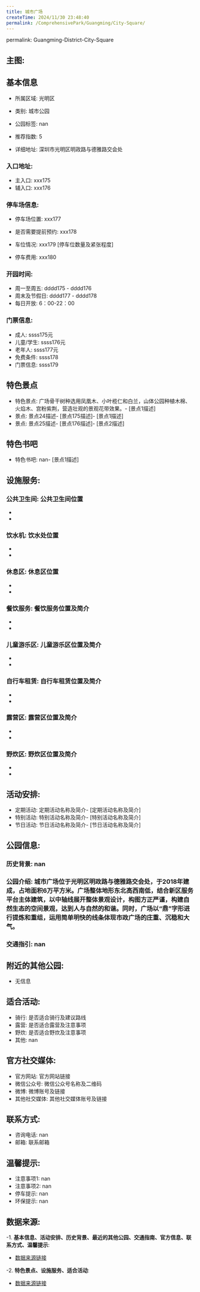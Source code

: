 ```yaml
---
title: 城市广场
createTime: 2024/11/30 23:48:40
permalink: /ComprehensivePark/Guangming/City-Square/
---
```

permalink: Guangming-District-City-Square
<!-- ## 游玩路径: -->

## 主图:
<ImageCard
image="https://cgj.sz.gov.cn/img/4/4006/4006107/10775582.jpg"
title= "城市广场"
description= "城市广场位于光明区明政路与德雅路交会处，于2018年建成，占地面积6万平方米。广场整体地形东北高西南低，结合新区服务平台主体建筑，以中轴线展开整体景观设计，构图"
date="2024/11/30"
href="/"
author="深圳公园"
/>

## 基本信息

- 所属区域: 光明区

- 类别: 城市公园

- 公园标签: nan

- 推荐指数: 5

- 详细地址: 深圳市光明区明政路与德雅路交会处

### 入口地址:
- 主入口: xxx175
- 辅入口: xxx176
### 停车场信息:
- 停车场位置: xxx177

- 是否需要提前预约: xxx178

- 车位情况: xxx179 [停车位数量及紧张程度]

- 停车费用: xxx180

### 开园时间:
- 周一至周五: dddd175 - dddd176
- 周末及节假日: dddd177 - dddd178
- 每日开放: 6：00-22：00

### 门票信息:
- 成人: ssss175元
- 儿童/学生: ssss176元
- 老年人: ssss177元
- 免费条件: ssss178
- 门票信息: ssss179
## 特色景点
- 特色景点: 广场骨干树种选用凤凰木、小叶榄仁和白兰，山体公园种植木棉、火焰木、宫粉紫荆，营造壮观的景观花带效果。- [景点1描述]
- 景点: 景点24描述- [景点175描述]- [景点1描述]
- 景点: 景点25描述- [景点176描述]- [景点2描述]
## 特色书吧
- 特色书吧: nan- [景点1描述]
## 设施服务:
### 公共卫生间: 公共卫生间位置
- 
- 
### 饮水机: 饮水处位置
- 
- 
### 休息区: 休息区位置
- 
- 
### 餐饮服务: 餐饮服务位置及简介
- 
- 
### 儿童游乐区: 儿童游乐区位置及简介
- 
- 
### 自行车租赁: 自行车租赁位置及简介
- 
- 
### 露营区: 露营区位置及简介
- 
- 
### 野炊区: 野炊区位置及简介

- 
- 
## 活动安排:
- 定期活动: 定期活动名称及简介- [定期活动名称及简介]
- 特别活动: 特别活动名称及简介- [特别活动名称及简介]
- 节日活动: 节日活动名称及简介- [节日活动名称及简介]
## 公园信息:
### 历史背景: nan
### 公园介绍: 城市广场位于光明区明政路与德雅路交会处，于2018年建成，占地面积6万平方米。广场整体地形东北高西南低，结合新区服务平台主体建筑，以中轴线展开整体景观设计，构图方正严谨，构建自然生态的空间景观，达到人与自然的和谐。同时，广场以“鼎”字形进行提炼和重组，运用简单明快的线条体现市政广场的庄重、沉稳和大气。
### 交通指引: nan

## 附近的其他公园:
- 无信息

## 适合活动:
- 骑行: 是否适合骑行及建议路线
- 露营: 是否适合露营及注意事项
- 野炊: 是否适合野炊及注意事项
- 其他: nan

## 官方社交媒体:
- 官方网站: 官方网站链接
- 微信公众号: 微信公众号名称及二维码
- 微博: 微博账号及链接
- 其他社交媒体: 其他社交媒体账号及链接

## 联系方式:
- 咨询电话: nan
- 邮箱: 联系邮箱

## 温馨提示:
- 注意事项1: nan
- 注意事项2: nan
- 停车提示: nan
- 环保提示: nan

## 数据来源:
-1. **基本信息、活动安排、历史背景、最近的其他公园、交通指南、官方信息、联系方式、温馨提示**:
- [数据来源链接](https://cgj.sz.gov.cn/xsmh/gysz/csgy/content/post_10775582.html)

-2. **特色景点、设施服务、适合活动**:
- [数据来源链接](https://cgj.sz.gov.cn/xsmh/gysz/csgy/content/post_10775582.html)

